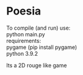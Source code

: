 # Poesia
To compile (and run) use:  
python main.py  
requirements:  
pygame (pip install pygame)  
python 3.9.2  

Its a 2D rouge like game  
